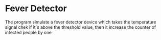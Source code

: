 # Fever Detector
 The program simulate a fever detector device which takes the temperature signal 
 chek if it`s above the threshold value, then it increase the counter of infected people by one
